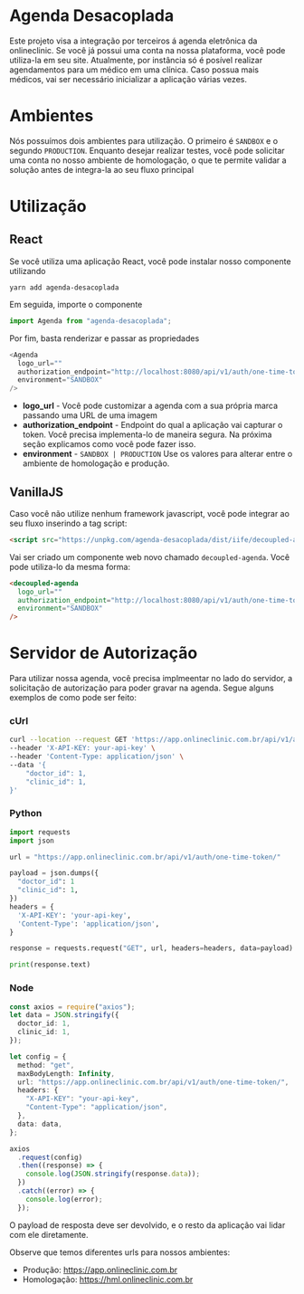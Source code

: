 # Agenda Desacoplada

Este projeto visa a integração por terceiros á agenda eletrônica da onlineclinic. Se você já possui uma conta na nossa plataforma, você pode utiliza-la em seu site. Atualmente, por instância só é posível realizar agendamentos para um médico em uma clínica. Caso possua mais médicos, vai ser necessário inicializar a aplicação várias vezes.

# Ambientes

Nós possuímos dois ambientes para utilização. O primeiro é `SANDBOX` e o segundo `PRODUCTION`. Enquanto desejar realizar testes, você pode solicitar uma conta no nosso ambiente de homologação, o que te permite validar a solução antes de integra-la ao seu fluxo principal

# Utilização

## React

Se você utiliza uma aplicação React, você pode instalar nosso componente utilizando

```shell
yarn add agenda-desacoplada
```

Em seguida, importe o componente

```js
import Agenda from "agenda-desacoplada";
```

Por fim, basta renderizar e passar as propriedades

```ts
<Agenda
  logo_url=""
  authorization_endpoint="http://localhost:8080/api/v1/auth/one-time-token/"
  environment="SANDBOX"
/>
```

- **logo_url** - Você pode customizar a agenda com a sua própria marca passando uma URL de uma imagem
- **authorization_endpoint** - Endpoint do qual a aplicação vai capturar o token. Você precisa implementa-lo de maneira segura. Na próxima seção explicamos como você pode fazer isso.
- **environment** - `SANDBOX | PRODUCTION` Use os valores para alterar entre o ambiente de homologação e produção.

## VanillaJS

Caso você não utilize nenhum framework javascript, você pode integrar ao seu fluxo inserindo a tag script:

```html
<script src="https://unpkg.com/agenda-desacoplada/dist/iife/decoupled-agenda.iife.js"></script>
```

Vai ser criado um componente web novo chamado `decoupled-agenda`. Você pode utiliza-lo da mesma forma:

```html
<decoupled-agenda
  logo_url=""
  authorization_endpoint="http://localhost:8080/api/v1/auth/one-time-token/"
  environment="SANDBOX"
/>
```

# Servidor de Autorização

Para utilizar nossa agenda, você precisa implmeentar no lado do servidor, a solicitação de autorização para poder gravar na agenda. Segue alguns exemplos de como pode ser feito:

### cUrl

```sh
curl --location --request GET 'https://app.onlineclinic.com.br/api/v1/auth/one-time-token/' \
--header 'X-API-KEY: your-api-key' \
--header 'Content-Type: application/json' \
--data '{
    "doctor_id": 1,
    "clinic_id": 1,
}'
```

### Python

```python
import requests
import json

url = "https://app.onlineclinic.com.br/api/v1/auth/one-time-token/"

payload = json.dumps({
  "doctor_id": 1
  "clinic_id": 1,
})
headers = {
  'X-API-KEY': 'your-api-key',
  'Content-Type': 'application/json',
}

response = requests.request("GET", url, headers=headers, data=payload)

print(response.text)
```

### Node

```ts
const axios = require("axios");
let data = JSON.stringify({
  doctor_id: 1,
  clinic_id: 1,
});

let config = {
  method: "get",
  maxBodyLength: Infinity,
  url: "https://app.onlineclinic.com.br/api/v1/auth/one-time-token/",
  headers: {
    "X-API-KEY": "your-api-key",
    "Content-Type": "application/json",
  },
  data: data,
};

axios
  .request(config)
  .then((response) => {
    console.log(JSON.stringify(response.data));
  })
  .catch((error) => {
    console.log(error);
  });
```

O payload de resposta deve ser devolvido, e o resto da aplicação vai lidar com ele diretamente.

Observe que temos diferentes urls para nossos ambientes:

- Produção: https://app.onlineclinic.com.br
- Homologação: https://hml.onlineclinic.com.br
